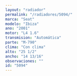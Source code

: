 ```yaml
---
layout: "radiador"
permalink: "/radiadores/5094/"
marca: "Seat"
modelo: "Ibiza"
ano: "2001"
motor: "L4 1.6"
transmision: "Automática"
parte: "M-790"
clima: "Con clima"
alto: "25 1/2"
ancho: "14 13/16"
observaciones: ""
id: "5094"
---
```


